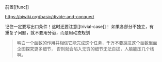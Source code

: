 前置[[func]]

https://oiwiki.org/basic/divide-and-conquer/

记住一定要写出口条件！这时还要注意[[trivial-case]]！
如果各部分不独立，有重复子问题，就不要用分治，而是用动态规划
> 明白一个函数的作用并相信它能完成这个任务，千万不要跳进这个函数里面企图探究更多细节， 否则就会陷入无穷的细节无法自拔，人脑能压几个栈啊。